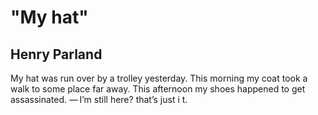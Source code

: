 # "My hat"
## Henry Parland
My hat
was run over
by a trolley
yesterday.
This morning
my coat took a walk
to some place
far away.
This afternoon
my shoes
happened to get assassinated.
— I’m still here?
that’s just
i t.